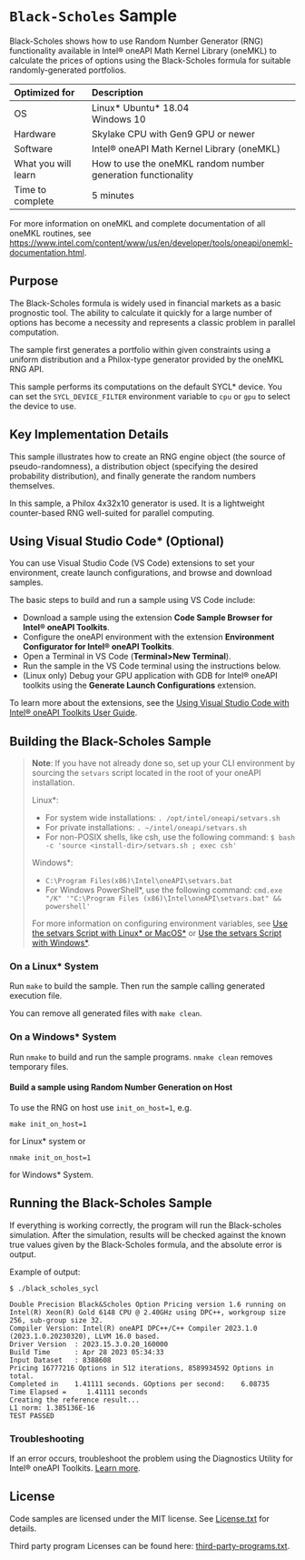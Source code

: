 # `Black-Scholes` Sample

Black-Scholes shows how to use Random Number Generator (RNG) functionality
available in Intel® oneAPI Math Kernel Library (oneMKL) to calculate the prices
of options using the Black-Scholes formula for suitable randomly-generated portfolios.

| Optimized for       | Description
|:---                 |:---
| OS                  | Linux* Ubuntu* 18.04 <br> Windows 10
| Hardware            | Skylake CPU with Gen9 GPU or newer
| Software            | Intel® oneAPI Math Kernel Library (oneMKL)
| What you will learn | How to use the oneMKL random number generation functionality
| Time to complete    | 5 minutes

For more information on oneMKL and complete documentation of all oneMKL routines,
see https://www.intel.com/content/www/us/en/developer/tools/oneapi/onemkl-documentation.html.

## Purpose

The Black-Scholes formula is widely used in financial markets as a basic
prognostic tool. The ability to calculate it quickly for a large number of
options has become a necessity and represents a classic problem in parallel
computation.

The sample first generates a portfolio within given constraints using a uniform
distribution and a Philox-type generator provided by the oneMKL RNG API.

This sample performs its computations on the default SYCL* device. You can set
the `SYCL_DEVICE_FILTER` environment variable to `cpu` or `gpu` to select the device to use.

## Key Implementation Details

This sample illustrates how to create an RNG engine object (the source of
pseudo-randomness), a distribution object (specifying the desired probability
distribution), and finally generate the random numbers themselves.

In this sample, a Philox 4x32x10 generator is used. It is a lightweight
counter-based RNG well-suited for parallel computing.

## Using Visual Studio Code* (Optional)

You can use Visual Studio Code (VS Code) extensions to set your environment, create launch configurations,
and browse and download samples.

The basic steps to build and run a sample using VS Code include:
 - Download a sample using the extension **Code Sample Browser for Intel® oneAPI Toolkits**.
 - Configure the oneAPI environment with the extension **Environment Configurator for Intel® oneAPI Toolkits**.
 - Open a Terminal in VS Code (**Terminal>New Terminal**).
 - Run the sample in the VS Code terminal using the instructions below.
 - (Linux only) Debug your GPU application with GDB for Intel® oneAPI toolkits using the **Generate Launch Configurations** extension.

To learn more about the extensions, see the
[Using Visual Studio Code with Intel® oneAPI Toolkits User Guide](https://www.intel.com/content/www/us/en/develop/documentation/using-vs-code-with-intel-oneapi/top.html).

## Building the Black-Scholes Sample

> **Note**: If you have not already done so, set up your CLI
> environment by sourcing  the `setvars` script located in
> the root of your oneAPI installation.
>
> Linux*:
> - For system wide installations: `. /opt/intel/oneapi/setvars.sh`
> - For private installations: `. ~/intel/oneapi/setvars.sh`
> - For non-POSIX shells, like csh, use the following command: `$ bash -c 'source <install-dir>/setvars.sh ; exec csh'`
>
> Windows*:
> - `C:\Program Files(x86)\Intel\oneAPI\setvars.bat`
> - For Windows PowerShell*, use the following command: `cmd.exe "/K" '"C:\Program Files (x86)\Intel\oneAPI\setvars.bat" && powershell'`
>
> For more information on configuring environment variables, see [Use the setvars Script with Linux* or MacOS*](https://www.intel.com/content/www/us/en/develop/documentation/oneapi-programming-guide/top/oneapi-development-environment-setup/use-the-setvars-script-with-linux-or-macos.html) or [Use the setvars Script with Windows*](https://www.intel.com/content/www/us/en/develop/documentation/oneapi-programming-guide/top/oneapi-development-environment-setup/use-the-setvars-script-with-windows.html).


### On a Linux* System
Run `make` to build the sample. Then run the sample calling generated execution file.

You can remove all generated files with `make clean`.

### On a Windows* System
Run `nmake` to build and run the sample programs. `nmake clean` removes temporary files.

#### Build a sample using Random Number Generation on Host
To use the RNG on host use `init_on_host=1`, e.g.
```
make init_on_host=1
```
for Linux* system or

```
nmake init_on_host=1
```

for Windows* System.

## Running the Black-Scholes Sample
If everything is working correctly, the program will run the Black-scholes simulation.
After the simulation, results will be checked against the known true values
given by the Black-Scholes formula, and the absolute error is output.

Example of output:
```
$ ./black_scholes_sycl

Double Precision Black&Scholes Option Pricing version 1.6 running on Intel(R) Xeon(R) Gold 6148 CPU @ 2.40GHz using DPC++, workgroup size 256, sub-group size 32.
Compiler Version: Intel(R) oneAPI DPC++/C++ Compiler 2023.1.0 (2023.1.0.20230320), LLVM 16.0 based.
Driver Version  : 2023.15.3.0.20_160000
Build Time      : Apr 28 2023 05:34:33
Input Dataset   : 8388608
Pricing 16777216 Options in 512 iterations, 8589934592 Options in total.
Completed in    1.41111 seconds. GOptions per second:    6.08735
Time Elapsed =     1.41111 seconds
Creating the reference result...
L1 norm: 1.385136E-16
TEST PASSED

```

### Troubleshooting
If an error occurs, troubleshoot the problem using the Diagnostics Utility for Intel® oneAPI Toolkits.
[Learn more](https://www.intel.com/content/www/us/en/develop/documentation/diagnostic-utility-user-guide/top.html).

## License

Code samples are licensed under the MIT license. See
[License.txt](https://github.com/oneapi-src/oneAPI-samples/blob/master/License.txt) for details.

Third party program Licenses can be found here: [third-party-programs.txt](https://github.com/oneapi-src/oneAPI-samples/blob/master/third-party-programs.txt).

